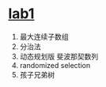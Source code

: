 # [lab1](https://hydro.ac/d/USTC_Algorithm_2024/contest/66f2913083d34c0e3a2c364f)

1. 最大连续子数组
2. 分治法
3. 动态规划版 斐波那契数列
4. randomized selection
5. 孩子兄弟树
